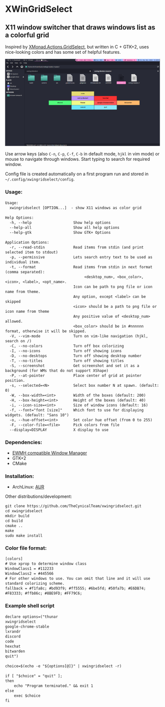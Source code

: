 XWinGridSelect
==========

X11 window switcher that draws windows list as a colorful grid
------------------------------------------------------------

Inspired by [XMonad.Actions.GridSelect](http://xmonad.org/xmonad-docs/xmonad-contrib/XMonad-Actions-GridSelect.html), but written in C + GTK+2, uses nice-looking colors and has some set of helpful features.

![xwingridselect's screenshot](/contrib/images/1920x1080_xwingridselect.png "Screenshot")

Use arrow keys (also `C-n`, `C-p`, `C-f`, `C-b` in default mode, `hjkl` in vim mode) or mouse to navigate through windows.
Start typing to search for required window.

Config file is created automatically on a first program run and stored in `~/.config/xwingridselect/config`.

### Usage:
    Usage:
      xwingridselect [OPTION...]  - show X11 windows as color grid

    Help Options:
      -h, --help                   Show help options
      --help-all                   Show all help options
      --help-gtk                   Show GTK+ Options

    Application Options:
      -r, --read-stdin             Read items from stdin (and print selected item to stdout)
      -p, --permissive             Lets search entry text to be used as individual item.
      -t, --format                 Read items from stdin in next format (comma separated):
                                        <desktop_num>, <box_color>, <icon>, <label>, <opt_name>.
                                   Icon can be path to png file or icon name from theme.
                                   Any option, except <label> can be skipped
                                   <icon> should be a path to png file or icon name from theme
                                   Any positive value of <desktop_num> allowed.
                                   <box_color> should be in #nnnnnn format, otherwise it will be skipped.
      -V, --vim-mode               Turn on vim-like navigation (hjkl, search on /)
      -C, --no-colors              Turn off box colorizing
      -I, --no-icons               Turn off showing icons
      -D, --no-desktops            Turn off showing desktop number
      -T, --no-titles              Turn off showing titles
      -S, --screenshot             Get screenshot and set it as a background (for WMs that do not support XShape)
      -P, --at-pointer             Place center of grid at pointer position.
      -s, --selected=<N>           Select box number N at spawn. (default: 0)
      -W, --box-width=<int>        Width of the boxes (default: 200)
      -H, --box-height=<int>       Height of the boxes (default: 40)
      -i, --icon-size=<int>        Size of window icons (default: 16)
      -f, --font="font [size]"     Which font to use for displaying widgets. (default: "Sans 10")
      -o, --hue-offset=<int>       Set color hue offset (from 0 to 255)
      -F, --color-file=<file>      Pick colors from file
      --display=DISPLAY            X display to use

### Dependencies:

* [EWMH compatible Window Manager](http://en.wikipedia.org/wiki/Extended_Window_Manager_Hints)
* GTK+2
* CMake


### Installation:

* ArchLinux: [AUR](https://aur.archlinux.org/packages/xwingridselect-git/)

Other distributions/development:

	git clone https://github.com/TheCynicalTeam/xwingridselect.git
	cd xwingridselect
	mkdir build
	cd build
	cmake ..
	make
	sudo make install

### Color file format:

	[colors]
	# Use xprop to determine window class
	WindowClass1 = #112233
	WindowClass2 = #445566
	# For other windows to use. You can omit that line and it will use standard colorizing scheme.
	fallback = #f1fa8c; #bd93f9; #ff5555; #6be5fd; #50fa7b; #E6DB74; #F83333; #ffb86c; #8BE9FD; #FF79C6;


### Example shell script

	declare options=("thunar
	xwingridselect
	google-chrome-stable
	lxrandr
	discord
	code
	hexchat
	bitwarden
	quit")

	choice=$(echo -e "${options[@]}" | xwingridselect -r)

	if [ "$choice" = "quit" ];
	then
	    echo "Program terminated." && exit 1
	else
	    exec $choice
	fi
